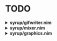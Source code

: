 # TODO
<details>
   <summary><b>syrup/gifwriter.nim</b></summary>

  - [ ] convert to SDL_gpu

</details>

<details>
   <summary><b>syrup/mixer.nim</b></summary>

  - [x] fix initialization order issues

</details>

<details>
   <summary><b>syrup/graphics.nim</b></summary>

  - [ ] add types
  - [ ] add drawing primitives

</details>
